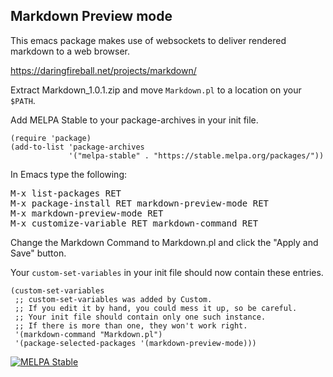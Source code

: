 ## Markdown Preview mode

This emacs package makes use of websockets to deliver rendered markdown to a web browser.

https://daringfireball.net/projects/markdown/

Extract Markdown_1.0.1.zip and move `Markdown.pl` to a location on your `$PATH`.

Add MELPA Stable to your package-archives in your init file.

```elisp
(require 'package)
(add-to-list 'package-archives
             '("melpa-stable" . "https://stable.melpa.org/packages/"))
```

In Emacs type the following:

<kbd>M-x list-packages RET</kbd>  
<kbd>M-x package-install RET markdown-preview-mode RET</kbd>  
<kbd>M-x markdown-preview-mode RET</kbd>  
<kbd>M-x customize-variable RET markdown-command RET</kbd>  

Change the Markdown Command to Markdown.pl and click the "Apply and Save" button.

Your `custom-set-variables` in your init file should now contain these entries.

```elisp
(custom-set-variables
 ;; custom-set-variables was added by Custom.
 ;; If you edit it by hand, you could mess it up, so be careful.
 ;; Your init file should contain only one such instance.
 ;; If there is more than one, they won't work right.
 '(markdown-command "Markdown.pl")
 '(package-selected-packages '(markdown-preview-mode)))
```
<a href="https://stable.melpa.org/#/markdown-preview-mode"><img alt="MELPA Stable" src="https://stable.melpa.org/packages/markdown-preview-mode-badge.svg"/></a>
